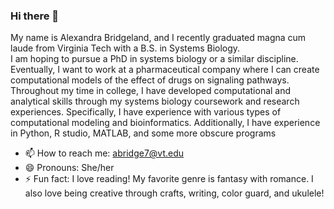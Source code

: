 ### Hi there 👋

My name is Alexandra Bridgeland, and I recently graduated magna cum laude from Virginia Tech with a  B.S. in Systems Biology.  
I am hoping to pursue a PhD in systems biology or a similar discipline.  Eventually, I want to work at a pharmaceutical company where I can create computational models of the effect of drugs on signaling pathways.  Throughout my time in college, I have developed computational and analytical skills through my systems biology coursework and research experiences.   Specifically, I have experience with various types of computational modeling and bioinformatics.  Additionally, I have experience in Python, R studio, MATLAB, and some more obscure programs 


- 📫 How to reach me: abridge7@vt.edu
- 😄 Pronouns: She/her
- ⚡ Fun fact: I love reading!  My favorite genre is fantasy with romance.  I also love being creative through crafts, writing, color guard, and ukulele!

